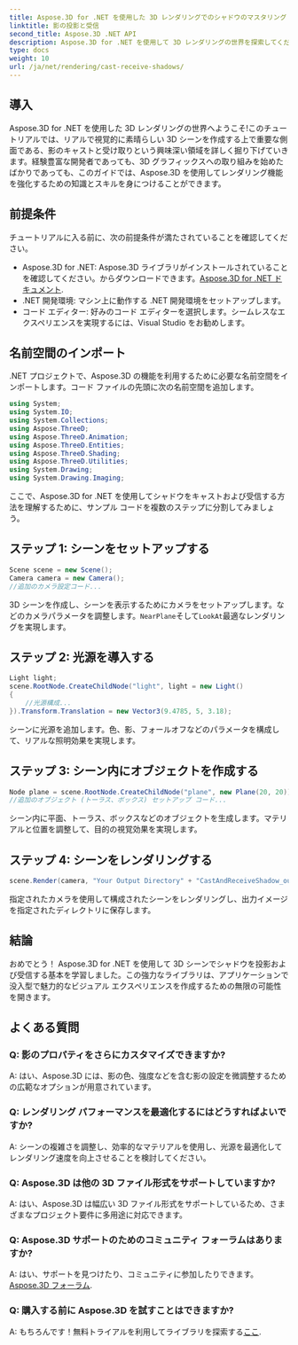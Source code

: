 ```yaml
---
title: Aspose.3D for .NET を使用した 3D レンダリングでのシャドウのマスタリング
linktitle: 影の投影と受信
second_title: Aspose.3D .NET API
description: Aspose.3D for .NET を使用して 3D レンダリングの世界を探索してください。影をキャストしたり受信したりするのが簡単です。今すぐ無料トライアルをダウンロードしてください!
type: docs
weight: 10
url: /ja/net/rendering/cast-receive-shadows/
---
```

## 導入
Aspose.3D for .NET を使用した 3D レンダリングの世界へようこそ!このチュートリアルでは、リアルで視覚的に素晴らしい 3D シーンを作成する上で重要な側面である、影のキャストと受け取りという興味深い領域を詳しく掘り下げていきます。経験豊富な開発者であっても、3D グラフィックスへの取り組みを始めたばかりであっても、このガイドでは、Aspose.3D を使用してレンダリング機能を強化するための知識とスキルを身につけることができます。
## 前提条件
チュートリアルに入る前に、次の前提条件が満たされていることを確認してください。
-  Aspose.3D for .NET: Aspose.3D ライブラリがインストールされていることを確認してください。からダウンロードできます。[Aspose.3D for .NET ドキュメント](https://reference.aspose.com/3d/net/).
- .NET 開発環境: マシン上に動作する .NET 開発環境をセットアップします。
- コード エディター: 好みのコード エディターを選択します。シームレスなエクスペリエンスを実現するには、Visual Studio をお勧めします。
## 名前空間のインポート
.NET プロジェクトで、Aspose.3D の機能を利用するために必要な名前空間をインポートします。コード ファイルの先頭に次の名前空間を追加します。
```csharp
using System;
using System.IO;
using System.Collections;
using Aspose.ThreeD;
using Aspose.ThreeD.Animation;
using Aspose.ThreeD.Entities;
using Aspose.ThreeD.Shading;
using Aspose.ThreeD.Utilities;
using System.Drawing;
using System.Drawing.Imaging;
```
ここで、Aspose.3D for .NET を使用してシャドウをキャストおよび受信する方法を理解するために、サンプル コードを複数のステップに分割してみましょう。
## ステップ 1: シーンをセットアップする
```csharp
Scene scene = new Scene();
Camera camera = new Camera();
//追加のカメラ設定コード...
```
3D シーンを作成し、シーンを表示するためにカメラをセットアップします。などのカメラパラメータを調整します。`NearPlane`そして`LookAt`最適なレンダリングを実現します。
## ステップ 2: 光源を導入する
```csharp
Light light;
scene.RootNode.CreateChildNode("light", light = new Light()
{
    //光源構成...
}).Transform.Translation = new Vector3(9.4785, 5, 3.18);
```
シーンに光源を追加します。色、影、フォールオフなどのパラメータを構成して、リアルな照明効果を実現します。
## ステップ 3: シーン内にオブジェクトを作成する
```csharp
Node plane = scene.RootNode.CreateChildNode("plane", new Plane(20, 20));
//追加のオブジェクト (トーラス、ボックス) セットアップ コード...
```
シーン内に平面、トーラス、ボックスなどのオブジェクトを生成します。マテリアルと位置を調整して、目的の視覚効果を実現します。
## ステップ 4: シーンをレンダリングする
```csharp
scene.Render(camera, "Your Output Directory" + "CastAndReceiveShadow_out.png", new Size(1024, 1024), ImageFormat.Png, opt);
```
指定されたカメラを使用して構成されたシーンをレンダリングし、出力イメージを指定されたディレクトリに保存します。
## 結論
おめでとう！ Aspose.3D for .NET を使用して 3D シーンでシャドウを投影および受信する基本を学習しました。この強力なライブラリは、アプリケーションで没入型で魅力的なビジュアル エクスペリエンスを作成するための無限の可能性を開きます。
## よくある質問
### Q: 影のプロパティをさらにカスタマイズできますか?
A: はい、Aspose.3D には、影の色、強度などを含む影の設定を微調整するための広範なオプションが用意されています。
### Q: レンダリング パフォーマンスを最適化するにはどうすればよいですか?
A: シーンの複雑さを調整し、効率的なマテリアルを使用し、光源を最適化してレンダリング速度を向上させることを検討してください。
### Q: Aspose.3D は他の 3D ファイル形式をサポートしていますか?
A: はい、Aspose.3D は幅広い 3D ファイル形式をサポートしているため、さまざまなプロジェクト要件に多用途に対応できます。
### Q: Aspose.3D サポートのためのコミュニティ フォーラムはありますか?
 A: はい、サポートを見つけたり、コミュニティに参加したりできます。[Aspose.3D フォーラム](https://forum.aspose.com/c/3d/18).
### Q: 購入する前に Aspose.3D を試すことはできますか?
 A: もちろんです！無料トライアルを利用してライブラリを探索する[ここ](https://releases.aspose.com/).